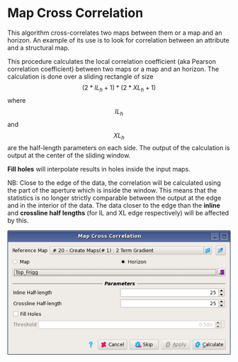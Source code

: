 # Map Cross Correlation

This algorithm cross-correlates two maps between them or a map and an horizon. An example of its use is to look for correlation between an attribute and a structural map.

This procedure calculates the local correlation coefficient \(aka Pearson correlation coefficient\) between two maps or a map and an horizon. The calculation is done over a sliding rectangle of size $$(2*IL_h+1)*(2*XL_h+1) $$ where $$IL_h$$ and $$XL_h$$ are the half-length parameters on each side. The output of the calculation is output at the center of the sliding window.

**Fill holes** will interpolate results in holes inside the input maps. 

NB: Close to the edge of the data, the correlation will be calculated using the part of the aperture which is inside the window. This means that the statistics is no longer strictly comparable between the output at the edge and in the interior of the data. The data closer to the edge than the **inline** and **crossline half lengths** \(for IL and XL edge respectively\) will be affected by this.

![Map Cross correlation parameters](../../.gitbook/assets/image%20%2824%29.png)

